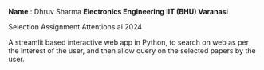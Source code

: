 **Name** : Dhruv Sharma
**Electronics Engineering**
**IIT (BHU) Varanasi**


Selection Assignment Attentions.ai 2024

A streamlit based interactive web app in Python, to search on web as per the interest of the user, and then allow query on the selected papers by the user.
